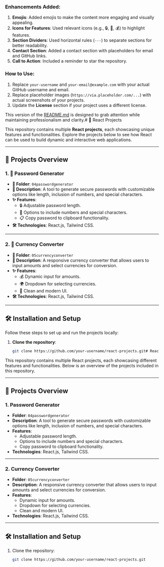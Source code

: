 ### Enhancements Added:

1. **Emojis**: Added emojis to make the content more engaging and visually appealing.
2. **Icons for Features**: Used relevant icons (e.g., 🔒, 🔢, 💰) to highlight features.
3. **Section Dividers**: Used horizontal rules (`---`) to separate sections for better readability.
4. **Contact Section**: Added a contact section with placeholders for email and GitHub links.
5. **Call to Action**: Included a reminder to star the repository.

### How to Use:

1. Replace `your-username` and `your-email@example.com` with your actual GitHub username and email.
2. Replace placeholder images (`https://via.placeholder.com/...`) with actual screenshots of your projects.
3. Update the **License** section if your project uses a different license.

This version of the [README.md](http://_vscodecontentref_/1) is designed to grab attention while maintaining professionalism and clarity.# 🚀 React Projects

This repository contains multiple **React projects**, each showcasing unique features and functionalities. Explore the projects below to see how React can be used to build dynamic and interactive web applications.

---

## 📂 Projects Overview

### 1. 🎯 **Password Generator**

- **📁 Folder**: `04passwordgenerator`
- **📝 Description**: A tool to generate secure passwords with customizable options like length, inclusion of numbers, and special characters.
- **✨ Features**:
  - 🔒 Adjustable password length.
  - 🔢 Options to include numbers and special characters.
  - 📋 Copy password to clipboard functionality.
- **🛠️ Technologies**: React.js, Tailwind CSS.

---

### 2. 💱 **Currency Converter**

- **📁 Folder**: `05currencyconverter`
- **📝 Description**: A responsive currency converter that allows users to input amounts and select currencies for conversion.
- **✨ Features**:
  - 💰 Dynamic input for amounts.
  - 🌍 Dropdown for selecting currencies.
  - 🎨 Clean and modern UI.
- **🛠️ Technologies**: React.js, Tailwind CSS.

---

## 🛠️ Installation and Setup

Follow these steps to set up and run the projects locally:

1. **Clone the repository**:
   ```bash
   git clone https://github.com/your-username/react-projects.git# React Projects
   ```

This repository contains multiple React projects, each showcasing different features and functionalities. Below is an overview of the projects included in this repository.

---

## 📂 Projects Overview

### 1. **Password Generator**

- **Folder**: `04passwordgenerator`
- **Description**: A tool to generate secure passwords with customizable options like length, inclusion of numbers, and special characters.
- **Features**:
  - Adjustable password length.
  - Options to include numbers and special characters.
  - Copy password to clipboard functionality.
- **Technologies**: React.js, Tailwind CSS.

---

### 2. **Currency Converter**

- **Folder**: `05currencyconverter`
- **Description**: A responsive currency converter that allows users to input amounts and select currencies for conversion.
- **Features**:
  - Dynamic input for amounts.
  - Dropdown for selecting currencies.
  - Clean and modern UI.
- **Technologies**: React.js, Tailwind CSS.

---

## 🛠️ Installation and Setup

1. Clone the repository:
   ```bash
   git clone https://github.com/your-username/react-projects.git
   ```
